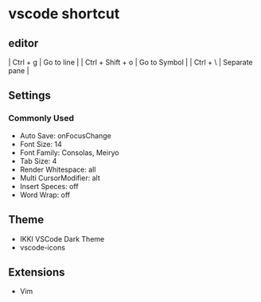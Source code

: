 # vscode shortcut
## editor

| Ctrl + g | Go to line |
| Ctrl + Shift + o | Go to Symbol |
| Ctrl + \ | Separate pane |

## Settings
### Commonly Used
* Auto Save: onFocusChange
* Font Size: 14
* Font Family: Consolas, Meiryo
* Tab Size: 4
* Render Whitespace: all
* Multi CursorModifier: alt
* Insert Speces: off
* Word Wrap: off

## Theme
* IKKI VSCode Dark Theme
* vscode-icons

## Extensions
* Vim

